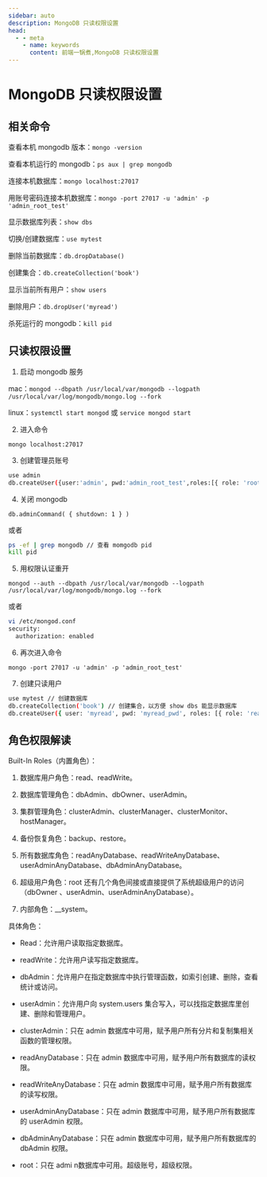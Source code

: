 ```yaml
---
sidebar: auto
description: MongoDB 只读权限设置
head:
  - - meta
    - name: keywords
      content: 前端一锅煮,MongoDB 只读权限设置
---
```


# MongoDB 只读权限设置

## 相关命令

查看本机 mongodb 版本：`mongo -version`

查看本机运行的 mongodb：`ps aux | grep mongodb`

连接本机数据库：`mongo localhost:27017`

用账号密码连接本机数据库：`mongo -port 27017 -u 'admin' -p 'admin_root_test'`

显示数据库列表：`show dbs`

切换/创建数据库：`use mytest`

删除当前数据库：`db.dropDatabase()`

创建集合：`db.createCollection('book')`

显示当前所有用户：`show users`

删除用户：`db.dropUser('myread')`

杀死运行的 mongodb：`kill pid`

## 只读权限设置

1. 启动 mongodb 服务

mac：`mongod --dbpath /usr/local/var/mongodb --logpath /usr/local/var/log/mongodb/mongo.log --fork`

linux：`systemctl start mongod` 或 `service mongod start`

2. 进入命令

`mongo localhost:27017`

3. 创建管理员账号

```bash
use admin
db.createUser({user:'admin', pwd:'admin_root_test',roles:[{ role: 'root', db: 'admin' }]})
```

4. 关闭 mongodb

`db.adminCommand( { shutdown: 1 } )`

或者

```bash
ps -ef | grep mongodb // 查看 momgodb pid
kill pid
```

5. 用权限认证重开

`mongod --auth --dbpath /usr/local/var/mongodb --logpath /usr/local/var/log/mongodb/mongo.log --fork`

或者

```bash
vi /etc/mongod.conf
security:
  authorization: enabled
```

6. 再次进入命令

`mongo -port 27017 -u 'admin' -p 'admin_root_test'`

7. 创建只读用户

```bash
use mytest // 创建数据库
db.createCollection('book') // 创建集合，以方便 show dbs 能显示数据库
db.createUser({ user: 'myread', pwd: 'myread_pwd', roles: [{ role: 'read', db: 'mytest' }] })
```

## 角色权限解读

Built-In Roles（内置角色）：

1. 数据库用户角色：read、readWrite。

2. 数据库管理角色：dbAdmin、dbOwner、userAdmin。

3. 集群管理角色：clusterAdmin、clusterManager、clusterMonitor、hostManager。

4. 备份恢复角色：backup、restore。

5. 所有数据库角色：readAnyDatabase、readWriteAnyDatabase、userAdminAnyDatabase、dbAdminAnyDatabase。

6. 超级用户角色：root 还有几个角色间接或直接提供了系统超级用户的访问（dbOwner 、userAdmin、userAdminAnyDatabase）。

7. 内部角色：__system。

具体角色：

- Read：允许用户读取指定数据库。

- readWrite：允许用户读写指定数据库。

- dbAdmin：允许用户在指定数据库中执行管理函数，如索引创建、删除，查看统计或访问。

- userAdmin：允许用户向 system.users 集合写入，可以找指定数据库里创建、删除和管理用户。

- clusterAdmin：只在 admin 数据库中可用，赋予用户所有分片和复制集相关函数的管理权限。

- readAnyDatabase：只在 admin 数据库中可用，赋予用户所有数据库的读权限。

- readWriteAnyDatabase：只在 admin 数据库中可用，赋予用户所有数据库的读写权限。

- userAdminAnyDatabase：只在 admin 数据库中可用，赋予用户所有数据库的 userAdmin 权限。

- dbAdminAnyDatabase：只在 admin 数据库中可用，赋予用户所有数据库的 dbAdmin 权限。

- root：只在 admi n数据库中可用。超级账号，超级权限。
